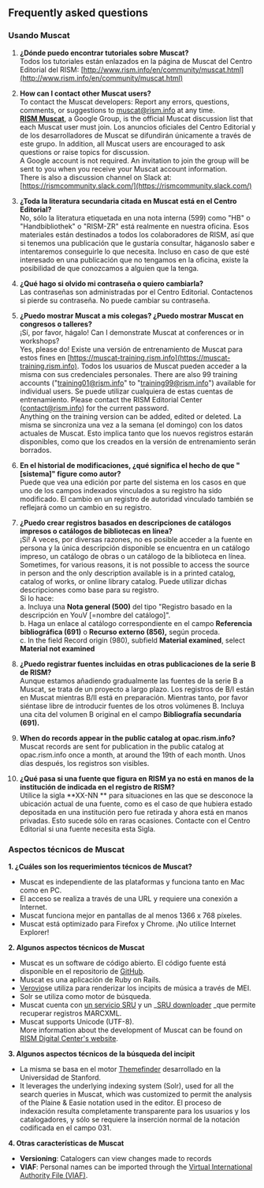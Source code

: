 ## Frequently asked questions

### Usando Muscat

1. **¿Dónde puedo encontrar tutoriales sobre Muscat?**  
   Todos los tutoriales están enlazados en la página de Muscat del Centro Editorial del RISM: [http://www.rism.info/en/community/muscat.html](http://www.rism.info/en/community/muscat.html)

2. **How can I contact other Muscat users?**  
   To contact the Muscat developers: Report any errors, questions, comments, or suggestions to muscat@rism.info at any time.  
   **[RISM Muscat](https://groups.google.com/forum/#!forum/rism-muscat)**, a Google Group, is the official Muscat discussion list that each Muscat user must join. Los anuncios oficiales del Centro Editorial y de los desarrolladores de Muscat se difundirán únicamente a través de este grupo. In addition, all Muscat users are encouraged to ask questions or raise topics for discussion.  
   A Google account is not required. An invitation to join the group will be sent to you when you receive your Muscat account information.  
   There is also a discussion channel on Slack at:   
   [https://rismcommunity.slack.com/](https://rismcommunity.slack.com/)

3. **¿Toda la literatura secundaria citada en Muscat está en el Centro Editorial?**  
   No, sólo la literatura etiquetada en una nota interna (599) como "HB" o "Handbibliothek" o "RISM-ZR"  está realmente en nuestra oficina. Esos materiales están destinados a todos los colaboradores de RISM, así que si tenemos una publicación que le gustaría consultar, háganoslo saber e intentaremos conseguirle lo que necesita. Incluso en caso de que esté interesado en una publicación que no tengamos en la oficina, existe la posibilidad de que conozcamos a alguien que la tenga.

4. **¿Qué hago si olvido mi contraseña o quiero cambiarla?**  
   Las contraseñas son administradas por el Centro Editorial. Contactenos si pierde su contraseña. No puede cambiar su contraseña.

5. **¿Puedo mostrar Muscat a mis colegas? ¿Puedo mostrar Muscat en congresos o talleres?**  
   ¡Sí, por favor, hágalo! Can I demonstrate Muscat at conferences or in workshops?</strong>  
   Yes, please do! Existe una versión de entrenamiento de Muscat para estos fines en [https://muscat-training.rism.info](https://muscat-training.rism.info).  Todos los usuarios de Muscat pueden acceder a la misma con sus credenciales personales. There are also 99 training accounts ("training01@rism.info" to "training99@rism.info") available for individual users. Se puede utilizar cualquiera de estas cuentas de entrenamiento. Please contact the RISM Editorial Center (contact@rism.info) for the current password.  
   Anything on the training version can be added, edited or deleted. La misma se sincroniza una vez a la semana (el domingo) con los datos actuales de Muscat. Esto implica tanto que los nuevos registros estarán disponibles, como que los creados en la versión de entrenamiento serán borrados.

6. **En el historial de modificaciones, ¿qué significa el hecho de que "[sistema]" figure como autor?**  
   Puede que vea una edición por parte del sistema en los casos en que uno de los campos indexados vinculados a su registro ha sido modificado. El cambio en un registro de autoridad vinculado también se reflejará como un cambio en su registro.

7. **¿Puedo crear registros basados en descripciones de catálogos impresos o catálogos de bibliotecas en línea?**  
   ¡Sí! A veces, por diversas razones, no es posible acceder a la fuente en persona y la única descripción disponible se encuentra en un catálogo impreso, un catálogo de obras o un catálogo de la biblioteca en línea. Sometimes, for various reasons, it is not possible to access the source in person and the only description available is in a printed catalog, catalog of works, or online library catalog. Puede utilizar dichas descripciones como base para su registro.   
   Si lo hace:  
   a. Incluya una **Nota general (500)** del tipo "Registro basado en la descripción en YouV [=nombre del catálogo]".   
   b. Haga un enlace al catálogo correspondiente en el campo **Referencia bibliográfica (691)** o **Recurso externo (856),** según proceda.  
   c. In the field Record origin (980), subfield **Material examined**, select **Material not examined**

8. **¿Puedo registrar fuentes incluidas en otras publicaciones de la serie B de RISM?**  
   Aunque estamos añadiendo gradualmente las fuentes de la serie B a Muscat, se trata de un proyecto a largo plazo. Los registros de B/I están en Muscat mientras B/II está en preparación. Mientras tanto, por favor siéntase libre de introducir fuentes de los otros volúmenes B. Incluya una cita del volumen B original en el campo **Bibliografía secundaria (691).**

9. **When do records appear in the public catalog at opac.rism.info?**  
   Muscat records are sent for publication in the public catalog at opac.rism.info once a month, at around the 19th of each month. Unos días después, los registros son visibles.

10. **¿Qué pasa si una fuente que figura en RISM ya no está en manos de la institución de indicada en el registro de RISM?**  
    Utilice la sigla  **XX-NN ** para situaciones en las que se desconoce la ubicación actual de una fuente, como es el caso de que hubiera estado depositada en una institución pero fue retirada y ahora está en manos privadas. Esto sucede sólo en raras ocasiones. Contacte con el Centro Editorial si una fuente necesita esta Sigla.

### Aspectos técnicos de Muscat

**1. ¿Cuáles son los requerimientos técnicos de Muscat?**

- Muscat es independiente de las plataformas y funciona tanto en Mac como en PC.
- El acceso se realiza a través de una URL y requiere una conexión a Internet.
- Muscat funciona mejor en pantallas de al menos 1366 x 768 píxeles.
- Muscat está optimizado para Firefox y Chrome. ¡No utilice Internet Explorer!

**2. Algunos aspectos técnicos de Muscat**

- Muscat es un software de código abierto. El código fuente está disponible en el repositorio de [GitHub](https://github.com/rism-ch/muscat).
- Muscat es una aplicación de Ruby on Rails.
- [Verovio](http://www.verovio.org/pae-examples.xhtml)se utiliza para renderizar los incipits de música a través de MEI.
- Solr se utiliza como motor de búsqueda.
- Muscat cuenta con [un servicio SRU](https://github.com/rism-ch/muscat/wiki/SRU) y un _[SRU downloader](https://github.com/rism-international/sru-downloader) _que permite recuperar registros MARCXML.
- Muscat supports Unicode (UTF-8).  
  More information about the development of Muscat can be found on [RISM Digital Center's website](https://rism.digital/tools/muscat.html).

**3. Algunos aspectos técnicos de la búsqueda del incipit**

- La misma se basa en el motor [Themefinder](http://www.themefinder.org/) desarrollado en la Universidad de Stanford.
- It leverages the underlying indexing system (Solr), used for all the search queries in Muscat, which was customized to permit the analysis of the Plaine & Easie notation used in the editor. El proceso de indexación resulta completamente transparente para los usuarios y los catalogadores, y sólo se requiere la inserción normal de la notación codificada en el campo 031.

**4. Otras características de Muscat**

- **Versioning**: Catalogers can view changes made to records
- **VIAF**: Personal names can be imported through the [Virtual International Authority File (VIAF)](https://viaf.org/).
